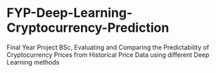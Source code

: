# FYP-Deep-Learning-Cryptocurrency-Prediction
Final Year Project BSc, Evaluating and Comparing the Predictability of Cryptocurrency Prices from Historical Price Data using different Deep Learning methods
